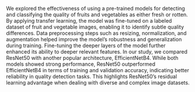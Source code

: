 We explored the effectiveness of using a pre-trained models for detecting and classifying the quality of fruits and vegetables as either fresh or rotten. By applying transfer learning, the model was fine-tuned on a labeled dataset of fruit and vegetable images, enabling it to identify subtle quality differences. Data preprocessing steps such as resizing, normalization, and augmentation helped improve the model’s robustness and generalization during training. Fine-tuning the deeper layers of the model further enhanced its ability to deeper relevant features.
In our study, we compared ResNet50 with another popular architecture, EfficientNetB4. While both models showed strong performance, ResNet50 outperformed EfficientNetB4 in terms of training and validation accuracy, indicating better reliability in quality detection tasks. This highlights ResNet50’s residual learning advantage when dealing with diverse and complex image datasets.
